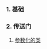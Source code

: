### 1. 基础
### 2. 传送门
1. [参数化的类]([参数化的类](https://blog.csdn.net/weixin_40634003/article/details/121842749?spm=1001.2101.3001.6650.1&utm_medium=distribute.pc_relevant.none-task-blog-2%7Edefault%7ECTRLIST%7ERate-1-121842749-blog-121783996.235%5Ev38%5Epc_relevant_yljh&depth_1-utm_source=distribute.pc_relevant.none-task-blog-2%7Edefault%7ECTRLIST%7ERate-1-121842749-blog-121783996.235%5Ev38%5Epc_relevant_yljh&utm_relevant_index=2)https://blog.csdn.net/weixin_40634003/article/details/121842749?spm=1001.2101.3001.6650.1&utm_medium=distribute.pc_relevant.none-task-blog-2%7Edefault%7ECTRLIST%7ERate-1-121842749-blog-121783996.235%5Ev38%5Epc_relevant_yljh&depth_1-utm_source=distribute.pc_relevant.none-task-blog-2%7Edefault%7ECTRLIST%7ERate-1-121842749-blog-121783996.235%5Ev38%5Epc_relevant_yljh&utm_relevant_index=2)
